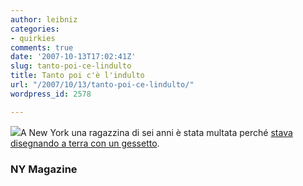 ```yaml
---
author: leibniz
categories:
- quirkies
comments: true
date: '2007-10-13T17:02:41Z'
slug: tanto-poi-ce-lindulto
title: Tanto poi c'è l'indulto
url: "/2007/10/13/tanto-poi-ce-lindulto/"
wordpress_id: 2578

---
```

![](https://www.provincia.bologna.it/programmazione/images/ciatti1.jpg)A New York una ragazzina di sei anni è stata multata perché [stava disegnando a terra con un gessetto](https://nymag.com/daily/intel/2007/10/sidewalk_chalking_is_a_gateway.html).

### NY Magazine 
